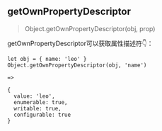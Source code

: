 ## getOwnPropertyDescriptor

> Object.getOwnPropertyDescriptor(obj, prop)

getOwnPropertyDescriptor可以获取属性描述符👇：
```
let obj = { name: 'leo' }
Object.getOwnPropertyDescriptor(obj, 'name')

=> 

{
  value: 'leo',
  enumerable: true,
  writable: true,
  configurable: true
}
```